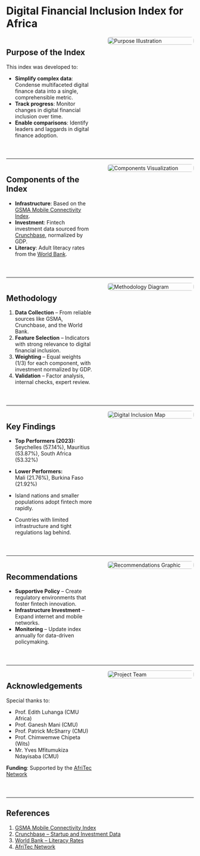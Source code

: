 # Digital Financial Inclusion Index for Africa

<div style="display: flex; gap: 40px; align-items: flex-start; margin-bottom: 40px;">

<div style="flex: 1;">

## Purpose of the Index

This index was developed to:

- **Simplify complex data**: Condense multifaceted digital finance data into a single, comprehensible metric.
- **Track progress**: Monitor changes in digital financial inclusion over time.
- **Enable comparisons**: Identify leaders and laggards in digital finance adoption.

</div>

<div style="flex: 1;">
  <img src="https://i.imgur.com/9A9YQ6l.png" alt="Purpose Illustration" style="width:100%; border-radius: 8px;" />
</div>

</div>

---

<div style="display: flex; gap: 40px; align-items: flex-start; margin-bottom: 40px;">

<div style="flex: 1;">

## Components of the Index

- **Infrastructure**: Based on the [GSMA Mobile Connectivity Index](https://www.mobileconnectivityindex.com/).
- **Investment**: Fintech investment data sourced from [Crunchbase](https://www.crunchbase.com/), normalized by GDP.
- **Literacy**: Adult literacy rates from the [World Bank](https://data.worldbank.org/indicator/SE.ADT.LITR.ZS).

</div>

<div style="flex: 1;">
  <img src="https://i.imgur.com/YQ3nFbV.png" alt="Components Visualization" style="width:100%; border-radius: 8px;" />
</div>

</div>

---

<div style="display: flex; gap: 40px; align-items: flex-start; margin-bottom: 40px;">

<div style="flex: 1;">

## Methodology

1. **Data Collection** – From reliable sources like GSMA, Crunchbase, and the World Bank.  
2. **Feature Selection** – Indicators with strong relevance to digital financial inclusion.  
3. **Weighting** – Equal weights (1/3) for each component, with investment normalized by GDP.  
4. **Validation** – Factor analysis, internal checks, expert review.

</div>

<div style="flex: 1;">
  <img src="https://i.imgur.com/CU7EY2u.png" alt="Methodology Diagram" style="width:100%; border-radius: 8px;" />
</div>

</div>

---

<div style="display: flex; gap: 40px; align-items: flex-start; margin-bottom: 40px;">

<div style="flex: 1;">

## Key Findings

- **Top Performers (2023):**  
  Seychelles (57.14%), Mauritius (53.87%), South Africa (53.32%)

- **Lower Performers:**  
  Mali (21.76%), Burkina Faso (21.92%)

- Island nations and smaller populations adopt fintech more rapidly.  
- Countries with limited infrastructure and tight regulations lag behind.

</div>

<div style="flex: 1;">
  <img src="https://i.imgur.com/0HVl0oY.png" alt="Digital Inclusion Map" style="width:100%; border-radius: 8px;" />
</div>

</div>

---

<div style="display: flex; gap: 40px; align-items: flex-start; margin-bottom: 40px;">

<div style="flex: 1;">

## Recommendations

- **Supportive Policy** – Create regulatory environments that foster fintech innovation.
- **Infrastructure Investment** – Expand internet and mobile networks.
- **Monitoring** – Update index annually for data-driven policymaking.

</div>

<div style="flex: 1;">
  <img src="https://i.imgur.com/Gpr2B6P.png" alt="Recommendations Graphic" style="width:100%; border-radius: 8px;" />
</div>

</div>

---

<div style="display: flex; gap: 40px; align-items: flex-start; margin-bottom: 40px;">

<div style="flex: 1;">

## Acknowledgements

Special thanks to:

- Prof. Edith Luhanga (CMU Africa)  
- Prof. Ganesh Mani (CMU)  
- Prof. Patrick McSharry (CMU)  
- Prof. Chimwemwe Chipeta (Wits)  
- Mr. Yves Mfitumukiza Ndayisaba (CMU)  

**Funding**: Supported by the [AfriTec Network](https://afritec.carnegiemellon.africa/)

</div>

<div style="flex: 1;">
  <img src="https://i.imgur.com/2Y5kIVU.png" alt="Project Team" style="width:100%; border-radius: 8px;" />
</div>

</div>

---

## References

1. [GSMA Mobile Connectivity Index](https://www.mobileconnectivityindex.com/)  
2. [Crunchbase – Startup and Investment Data](https://www.crunchbase.com/)  
3. [World Bank – Literacy Rates](https://data.worldbank.org/indicator/SE.ADT.LITR.ZS)  
4. [AfriTec Network](https://afritec.carnegiemellon.africa/)

